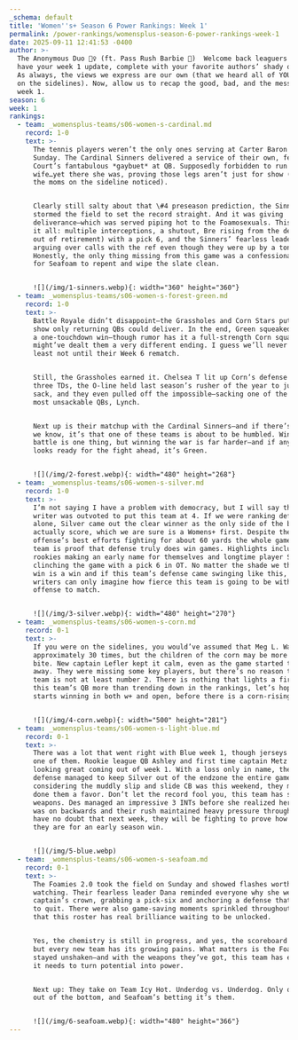 ```yaml
---
_schema: default
title: 'Women''s+ Season 6 Power Rankings: Week 1'
permalink: /power-rankings/womensplus-season-6-power-rankings-week-1
date: 2025-09-11 12:41:53 -0400
author: >-
  The Anonymous Duo 👯‍♀️ (ft. Pass Rush Barbie 💋)  Welcome back leaguers! We
  have your week 1 update, complete with your favorite authors’ shady opinions.
  As always, the views we express are our own (that we heard all of YOU saying
  on the sidelines). Now, allow us to recap the good, bad, and the messy from
  week 1.
season: 6
week: 1
rankings:
  - team: _womensplus-teams/s06-women-s-cardinal.md
    record: 1-0
    text: >-
      The tennis players weren’t the only ones serving at Carter Baron this
      Sunday. The Cardinal Sinners delivered a service of their own, featuring
      Court’s fantabulous *gaybuet* at QB. Supposedly forbidden to run by her
      wife…yet there she was, proving those legs aren’t just for show (and yes,
      the moms on the sideline noticed).


      Clearly still salty about that \#4 preseason prediction, the Sinners
      stormed the field to set the record straight. And it was giving
      deliverance—which was served piping hot to the Foamosexuals. This game had
      it all: multiple interceptions, a shutout, Bre rising from the dead (AKA
      out of retirement) with a pick 6, and the Sinners’ fearless leader Jayme
      arguing over calls with the ref even though they were up by a ton.
      Honestly, the only thing missing from this game was a confessional booth
      for Seafoam to repent and wipe the slate clean.


      ![](/img/1-sinners.webp){: width="360" height="360"}
  - team: _womensplus-teams/s06-women-s-forest-green.md
    record: 1-0
    text: >-
      Battle Royale didn’t disappoint—the Grassholes and Corn Stars put on a
      show only returning QBs could deliver. In the end, Green squeaked by with
      a one-touchdown win—though rumor has it a full-strength Corn squad
      might’ve dealt them a very different ending. I guess we’ll never know…at
      least not until their Week 6 rematch.


      Still, the Grassholes earned it. Chelsea T lit up Corn’s defense with
      three TDs, the O-line held last season’s rusher of the year to just one
      sack, and they even pulled off the impossible—sacking one of the league’s
      most unsackable QBs, Lynch.


      Next up is their matchup with the Cardinal Sinners—and if there’s anything
      we know, it’s that one of these teams is about to be humbled. Winning the
      battle is one thing, but winning the war is far harder—and if any roster
      looks ready for the fight ahead, it’s Green.


      ![](/img/2-forest.webp){: width="480" height="268"}
  - team: _womensplus-teams/s06-women-s-silver.md
    record: 1-0
    text: >-
      I’m not saying I have a problem with democracy, but I will say that this
      writer was outvoted to put this team at 4. If we were ranking defenses
      alone, Silver came out the clear winner as the only side of the ball to
      actually score, which we are sure is a Womens+ first. Despite the
      offense’s best efforts fighting for about 60 yards the whole game, this
      team is proof that defense truly does win games. Highlights include 2
      rookies making an early name for themselves and longtime player Sophie
      clinching the game with a pick 6 in OT. No matter the shade we throw, a
      win is a win and if this team’s defense came swinging like this, the
      writers can only imagine how fierce this team is going to be with an
      offense to match.


      ![](/img/3-silver.webp){: width="480" height="270"}
  - team: _womensplus-teams/s06-women-s-corn.md
    record: 0-1
    text: >-
      If you were on the sidelines, you would’ve assumed that Meg L. Was sacked
      approximately 30 times, but the children of the corn may be more bark than
      bite. New captain Lefler kept it calm, even as the game started to slip
      away. They were missing some key players, but there’s no reason that this
      team is not at least number 2. There is nothing that lights a fire under
      this team’s QB more than trending down in the rankings, let’s hope she
      starts winning in both w+ and open, before there is a corn-rising.


      ![](/img/4-corn.webp){: width="500" height="281"}
  - team: _womensplus-teams/s06-women-s-light-blue.md
    record: 0-1
    text: >-
      There was a lot that went right with Blue week 1, though jerseys were not
      one of them. Rookie league QB Ashley and first time captain Metz’s team is
      looking great coming out of week 1. With a loss only in name, their
      defense managed to keep Silver out of the endzone the entire game. Though
      considering the muddly slip and slide CB was this weekend, they might have
      done them a favor. Don’t let the record fool you, this team has some
      weapons. Des managed an impressive 3 INTs before she realized her jersey
      was on backwards and their rush maintained heavy pressure throughout. We
      have no doubt that next week, they will be fighting to prove how hungry
      they are for an early season win.


      ![](/img/5-blue.webp)
  - team: _womensplus-teams/s06-women-s-seafoam.md
    record: 0-1
    text: >-
      The Foamies 2.0 took the field on Sunday and showed flashes worth
      watching. Their fearless leader Dana reminded everyone why she wears the
      captain’s crown, grabbing a pick-six and anchoring a defense that refused
      to quit. There were also game-saving moments sprinkled throughout, proof
      that this roster has real brilliance waiting to be unlocked.


      Yes, the chemistry is still in progress, and yes, the scoreboard stung,
      but every new team has its growing pains. What matters is the Foamies
      stayed unshaken—and with the weapons they’ve got, this team has everything
      it needs to turn potential into power.


      Next up: They take on Team Icy Hot. Underdog vs. Underdog. Only one climbs
      out of the bottom, and Seafoam’s betting it’s them.


      ![](/img/6-seafoam.webp){: width="480" height="366"}
---
```

